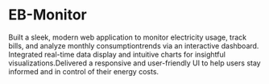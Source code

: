 # EB-Monitor
Built a sleek, modern web application to monitor electricity usage, track bills, and analyze monthly consumptiontrends via an interactive dashboard. Integrated real-time data display and intuitive charts for insightful visualizations.Delivered a responsive and user-friendly UI to help users stay informed and in control of their energy costs.
